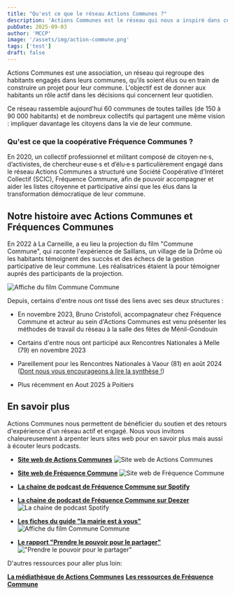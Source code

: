 ```yaml
---
title: "Qu'est ce que le réseau Actions Communes ?"
description: 'Actions Communes est le réseau qui nous a inspiré dans ce projet de liste citoyenne.'
pubDate: 2025-09-03
author: 'MCCP'
image: '/assets/img/action-commune.png'
tags: ['test']
draft: false
---
```


Actions Communes est une association, un réseau qui regroupe des habitants engagés dans leurs communes, qu'ils soient élus ou en train de construire un projet pour leur commune. L'objectif est de donner aux habitants un rôle actif dans les décisions qui concernent leur quotidien.

Ce réseau rassemble aujourd'hui 60 communes de toutes tailles (de 150 à 90 000 habitants) et de nombreux collectifs qui partagent une même vision : impliquer davantage les citoyens dans la vie de leur commune.

### Qu'est ce que la coopérative **Fréquence Communes** ?

En 2020, un collectif professionnel et militant composé de citoyen·ne·s, d’activistes, de chercheur·euse·s et d’élu·e·s particulièrement engagé dans le réseau Actions Communes a structuré une Société Coopérative d'Intéret Collectif (SCIC), Fréquence Commune, afin de pouvoir accompagner et aider les listes citoyenne et participative ainsi que les élus dans la transformation démocratique de leur commune.

## Notre histoire avec Actions Communes et Fréquences Communes

En 2022 à La Carneille, a eu lieu la projection du film "Commune Commune", qui raconte l'expérience de Saillans, un village de la Drôme où les habitants témoignent des succès et des échecs de la gestion participative de leur commune. Les réalisatrices étaient là pour témoigner auprés des participants de la projection.

![Affiche du film Commune Commune](/assets/img/commune-commune.jpg)

Depuis, certains d'entre nous ont tissé des liens avec ses deux structures :

- En novembre 2023, Bruno Cristofoli, accompagnateur chez Fréquence Commune et acteur au sein d'Actions Communes est venu présenter les méthodes de travail du réseau à la salle des fêtes de Ménil-Gondouin
- Certains d'entre nous ont participé aux Rencontres Nationales à Melle (79) en novembre 2023
- Pareillement pour les Rencontres Nationales à Vaour (81) en août 2024 ([Dont nous vous encourageons à lire la synthèse !](https://www.actionscommunes.org/2025/03/17/a-vaour-tarn-on-a-beaucoup-appris-grace-a-vous/))

- Plus récemment en Aout 2025 à Poitiers

## En savoir plus

Actions Communes nous permettent de bénéficier du soutien et des retours d'expérience d'un réseau actif et engagé. Nous vous invitons chaleureusement à arpenter leurs sites web pour en savoir plus mais aussi à écouter leurs podcasts.

- **[Site web de Actions Communes](https://www.actionscommunes.org/)**
  ![Site web de Actions Communes](/assets/img/Logo-site-action-commune.png)

- **[Site web de Fréquence Commune](https://www.frequencecommune.fr/)**
  ![Site web de Fréquence Commune](/assets/img/Frequence-Commune-Logo-Retina.png)

- **[La chaine de podcast de Fréquence Commune sur Spotify](https://creators.spotify.com/pod/profile/frequencecommune/episodes/2026--Lmission----Faut-il-en-finir-avec-la-dmocratie-participative-e2ik3bu?%24web_only=true)**
- **[La chaine de podcast de Fréquence Commune sur Deezer](https://www.deezer.com/fr/show/5527977)**
  ![La chaine de podcast Spotify](/assets/img/2026-podcast-action-commune.jpg)

* **[Les fiches du guide "la mairie est à vous"](https://www.actionscommunes.org/boite-a-outils/fiches-outils/)**
  ![Affiche du film Commune Commune](/assets/img/Guide-la-mairie-est-a-vous.jpg)

* **[Le rapport "Prendre le pouvoir pour le partager"](https://www.frequencecommune.fr/prendrelepouvoirpourlepartager/)**
  !["Prendre le pouvoir pour le partager"](/assets/img/prendre-le-pouvoir-pour-le-partager.png)

D'autres ressources pour aller plus loin:

**[La médiathèque de Actions Communes](https://www.actionscommunes.org/boite-a-outils/mediatheque/)**
**[Les ressources de Fréquence Commune](https://www.frequencecommune.fr/ressources/)**
